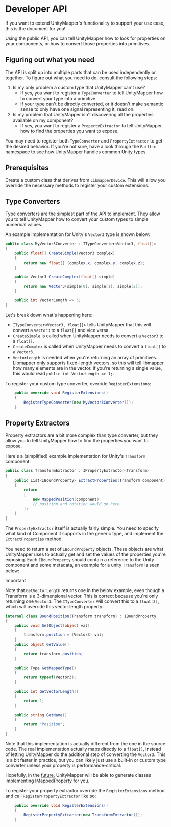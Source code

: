 # Developer API

If you want to extend UnityMapper's functionality to support your use case, this is the document for you!

Using the public API, you can tell UnityMapper how to look for properties on your components, or how to convert those properties into primitives.
## Figuring out what you need

The API is split up into multiple parts that can be used independently or together. To figure out what you need to do, consult the following steps:
1. Is my only problem a custom type that UnityMapper can't use?
    - If yes, you want to register a `TypeConverter` to tell UnityMapper how to convert your type into a primitive.
    - If your type can't be directly converted, or it doesn't make semantic sense to only have one signal representing it, read on.
2. Is my problem that UnityMapper isn't discovering all the properties available on my component?
    - If yes, you want to register a `PropertyExtractor` to tell UnityMapper how to find the properties you want to expose.

You may need to register both `TypeConverter` and `PropertyExtractor` to get the desired behavior. If you're not sure, have a look through
the `Builtin` namespace to see how UnityMapper handles common Unity types.

## Prerequisites
Create a custom class that derives from `LibmapperDevice`. This will allow you override the necessary methods to register your custom extensions.

## Type Converters
Type converters are the simplest part of the API to implement. They allow you to tell UnityMapper how to convert your custom types to simple numerical values.

An example implementation for Unity's `Vector3` type is shown below:
```csharp
public class MyVector3Converter : ITypeConverter<Vector3, float[]>
{
    public float[] CreateSimple(Vector3 complex)
    {
        return new float[] {complex.x, complex.y, complex.z};
    }

    public Vector3 CreateComplex(float[] simple)
    {
        return new Vector3(simple[0], simple[1], simple[2]);
    }

    public int VectorLength => 3;
}
```
Let's break down what's happening here:
- `ITypeConverter<Vector3, float[]>` tells UnityMapper that this will convert a `Vector3` to a `float[]` and vice versa.
- `CreateSimple` is called when UnityMapper needs to convert a `Vector3` to a `float[]`.
- `CreateComplex` is called when UnityMapper needs to convert a `float[]` to a `Vector3`.
- `VectorLength` is needed when you're returning an array of primitives. Libmapper only supports fixed-length vectors, so this
  will tell libmapper how many elements are in the vector. If you're returning a single value, this would read `public int VectorLength => 1;`.

To register your custom type converter, override `RegisterExtensions`:
```csharp
    public override void RegisterExtensions()
    {
        RegisterTypeConverter(new MyVector3Converter());
    }
```

## Property Extractors
Property extractors are a bit more complex than type converter, but they allow you to tell UnityMapper how to find the properties you want to expose.

Here's a (simplified) example implementation for Unity's `Transform` component:
```csharp
public class TransformExtractor : IPropertyExtractor<Transform>
{
    public List<IBoundProperty> ExtractProperties(Transform component)
    {
        return
        [
            new MappedPosition(component)
            // position and rotation would go here
        ];
    }
}
```
The `PropertyExtractor` itself is actually fairly simple. You need to specify what kind of Component it supports in the generic type, and implement the `ExtractProperties` method.

You need to return a set of `IBoundProperty` objects. These objects are what UnityMapper uses to actually get and set the values of the properties you're exposing.
Each `IBoundProperty` should contain a reference to the Unity component and some metadata, an example for a unity `Transform` is seen below:

> [!IMPORTANT]  
> Note that `GetVectorLength` returns one in the below example, even though a Transform is a 3-dimensional vector. This is correct because you're only returning one `Vector3`. The `ITypeConverter` will convert this to a
> `float[3]`, which will override this vector length property.

```csharp
internal class BoundPosition(Transform transform) : IBoundProperty
{
    public void SetObject(object val)
    {
        transform.position = (Vector3) val;
    }
    public object GetValue()
    {
        return transform.position;
    }

    public Type GetMappedType()
    {
        return typeof(Vector3);
    }

    public int GetVectorLength()
    {
        return 1;
    }

    public string GetName()
    {
        return "Position";
    }
}
```


Note that this implementation is actually different from the one in the source code. The real implementation actually maps directly to a `float[]`,
instead of letting UnityMapper do the additional step of converting the `Vector3`. This is a bit faster in practice, but you can likely just use a built-in or custom type converter
unless your property is performance-critical.

Hopefully, in the [future](https://github.com/EggAllocationService/libmapper-unity/issues/5), UnityMapper will be able to generate classes implementing IMappedProperty for you.

To register your property extractor override the `RegisterExtensions` method and call `RegisterPropertyExtractor` like so:
```csharp
    public override void RegisterExtensions()
    {
        RegisterPropertyExtractor(new TransformExtractor());
    }
```
